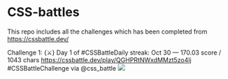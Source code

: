 # CSS-battles
This repo includes all the challenges which has been completed from https://cssbattle.dev/

Challenge 1: {⚔️} Day 1 of #CSSBattleDaily streak: Oct 30  — 170.03 score / 1043 chars https://cssbattle.dev/play/QGHPRtNWxdMMzt5zo4lj #CSSBattleChallenge via @css_battle 
<img src="https://firebasestorage.googleapis.com/v0/b/cssbattleapp.appspot.com/o/user%2Fummd3POvEDfFyeFvVdOMG3OOrwE2%2Ftargets%2Ftarget_2BMOiSE@2x.png?alt=media" />
